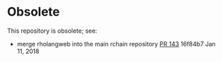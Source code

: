 # Obsolete

This repository is obsolete; see:

 - merge rholangweb into the main rchain repository [PR 143](https://github.com/rchain/rchain/pull/143) 16f84b7 Jan 11, 2018

